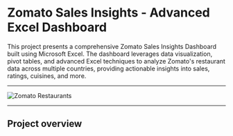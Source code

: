 # Zomato Sales Insights - Advanced Excel Dashboard

This project presents a comprehensive Zomato Sales Insights Dashboard built using Microsoft Excel. The dashboard leverages data visualization, pivot tables, and advanced Excel techniques to analyze Zomato's restaurant data across multiple countries, providing actionable insights into sales, ratings, cuisines, and more.

---
 ![Zomato Restaurants](https://github.com/SumitraBishnoi/Zooooooommatoooo/blob/main/zomato.jpg)

---

## Project overview
